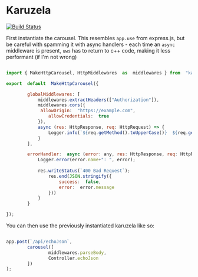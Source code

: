 # Karuzela

[![Build Status](https://travis-ci.org/anteeek/karuzela.svg?branch=master)](https://travis-ci.org/anteeek/karuzela)

First instantiate the carousel. This resembles `app.use` from express.js, but be careful with spamming it with async handlers - each time an `async` middleware is present, `uws` has to return to c++ code, making it less performant (if I'm not wrong)

```js

import { MakeHttpCarousel, HttpMiddlewares  as  middlewares } from  "karuzela";

export  default  MakeHttpCarousel({

        globalMiddlewares: [
            middlewares.extractHeaders(["Authorization"]),
            middlewares.cors({
             allowOrigin:  "https://example.com",
                allowCredentials:  true
            }),
            async (res: HttpResponse, req: HttpRequest) => {
                Logger.info(`${req.getMethod().toUpperCase()}  ${req.getUrl()}`);
            }
        ],

        errorHandler:  async (error: any, res: HttpResponse, req: HttpRequest) =>         {
            Logger.error(error.name+": ", error);
            
            res.writeStatus(`400 Bad Request`);
                res.end(JSON.stringify({    
                    success:  false,
                    error:  error.message
                }))
            }
        }

});
```

You can then use the previously instantiated karuzela like so:



```js

app.post(`/api/echoJson`, 
        carousel([
                middlewares.parseBody,
                Controller.echoJson
        ])
);

```
